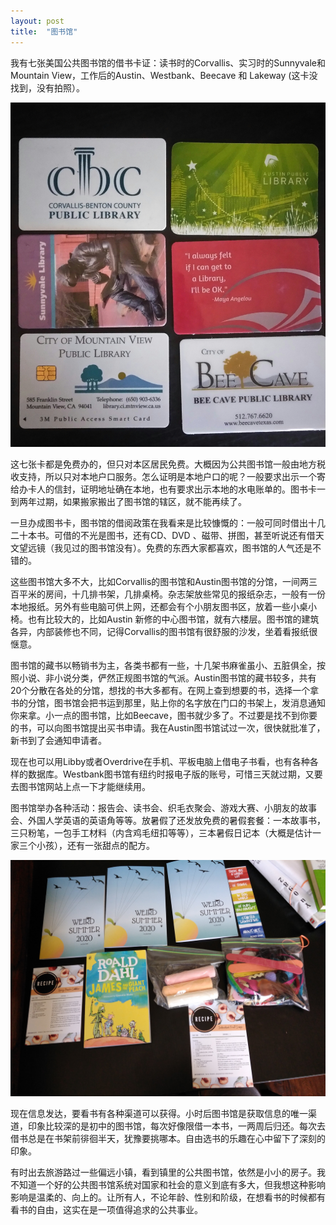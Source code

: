 ```yaml
---
layout: post
title:  "图书馆"
---
```


我有七张美国公共图书馆的借书卡证：读书时的Corvallis、实习时的Sunnyvale和Mountain View，工作后的Austin、Westbank、Beecave 和 Lakeway (这卡没找到，没有拍照）。

![](/images/2020-08-09-图书馆/IMG_20200809_160943.jpg)

这七张卡都是免费办的，但只对本区居民免费。大概因为公共图书馆一般由地方税收支持，所以只对本地户口服务。怎么证明是本地户口的呢？一般要求出示一个寄给办卡人的信封，证明地址确在本地，也有要求出示本地的水电账单的。图书卡一到两年过期，如果搬家搬出了图书馆的辖区，就不能再续了。

一旦办成图书卡，图书馆的借阅政策在我看来是比较慷慨的：一般可同时借出十几二十本书。可借的不光是图书，还有CD、DVD 、磁带、拼图，甚至听说还有借天文望远镜（我见过的图书馆没有）。免费的东西大家都喜欢，图书馆的人气还是不错的。

这些图书馆大多不大，比如Corvallis的图书馆和Austin图书馆的分馆，一间两三百平米的房间，十几排书架，几排桌椅。杂志架放些常见的报纸杂志，一般有一份本地报纸。另外有些电脑可供上网，还都会有个小朋友图书区，放着一些小桌小椅。也有比较大的，比如Austin 新修的中心图书馆，就有六楼层。图书馆的建筑各异，内部装修也不同，记得Corvallis的图书馆有很舒服的沙发，坐着看报纸很惬意。

图书馆的藏书以畅销书为主，各类书都有一些，十几架书麻雀虽小、五脏俱全，按照小说、非小说分类，俨然正规图书馆的气派。Austin图书馆的藏书较多，共有20个分散在各处的分馆，想找的书大多都有。在网上查到想要的书，选择一个拿书的分馆，图书馆会把书运到那里，贴上你的名字放在门口的书架上，发消息通知你来拿。小一点的图书馆，比如Beecave，图书就少多了。不过要是找不到你要的书，可以向图书馆提出买书申请。我在Austin图书馆试过一次，很快就批准了，新书到了会通知申请者。

现在也可以用Libby或者Overdrive在手机、平板电脑上借电子书看，也有各种各样的数据库。Westbank图书馆有纽约时报电子版的账号，可惜三天就过期，又要去图书馆网站上点一下才能继续用。

图书馆举办各种活动：报告会、读书会、织毛衣聚会、游戏大赛、小朋友的故事会、外国人学英语的英语角等等。放暑假了还发放免费的暑假套餐：一本故事书，三只粉笔，一包手工材料（内含鸡毛纽扣等等），三本暑假日记本（大概是估计一家三个小孩），还有一张甜点的配方。

![](/images/2020-08-09-图书馆/IMG_20200717_153655.jpg)

现在信息发达，要看书有各种渠道可以获得。小时后图书馆是获取信息的唯一渠道，印象比较深的是初中的图书馆，每次好像限借一本书，一两周后归还。每次去借书总是在书架前徘徊半天，犹豫要挑哪本。自由选书的乐趣在心中留下了深刻的印象。

有时出去旅游路过一些偏远小镇，看到镇里的公共图书馆，依然是小小的房子。我不知道一个好的公共图书馆系统对国家和社会的意义到底有多大，但我想这种影响影响是温柔的、向上的。让所有人，不论年龄、性别和阶级，在想看书的时候都有看书的自由，这实在是一项值得追求的公共事业。













